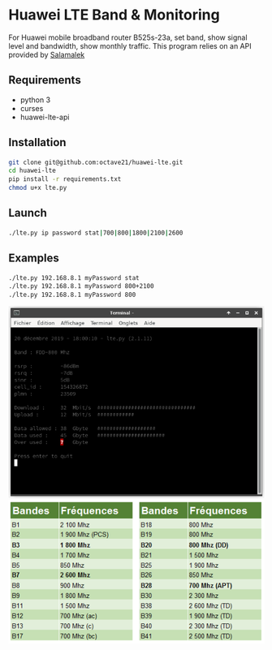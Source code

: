 # Huawei LTE Band & Monitoring

For Huawei mobile broadband router B525s-23a, set band, show signal level and bandwidth, show monthly traffic. 
This program relies on an API provided by [Salamalek](https://github.com/Salamek/huawei-lte-api)

## Requirements
* python 3
* curses
* huawei-lte-api

## Installation
```sh
git clone git@github.com:octave21/huawei-lte.git
cd huawei-lte
pip install -r requirements.txt
chmod u+x lte.py
```

## Launch
```sh
./lte.py ip password stat|700|800|1800|2100|2600
```

## Examples
```sh
./lte.py 192.168.8.1 myPassword stat
./lte.py 192.168.8.1 myPassword 800+2100
./lte.py 192.168.8.1 myPassword 800
```
![lte](/lte.png)
![Bandes](/tableau_bandes-frequences-mobiles.png)
